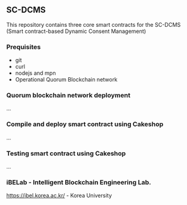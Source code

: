 ## SC-DCMS

This repository contains three core smart contracts for the SC-DCMS (Smart contract-based Dynamic Consent Management)

### Prequisites
- git
- curl
- nodejs and mpn
- Operational Quorum Blockchain network

### Quorum blockchain network deployment
...

### Compile and deploy smart contract using Cakeshop
...

### Testing smart contract using Cakeshop
...

### iBELab - Intelligent Blockchain Engineering Lab.
https://ibel.korea.ac.kr/ - Korea University

